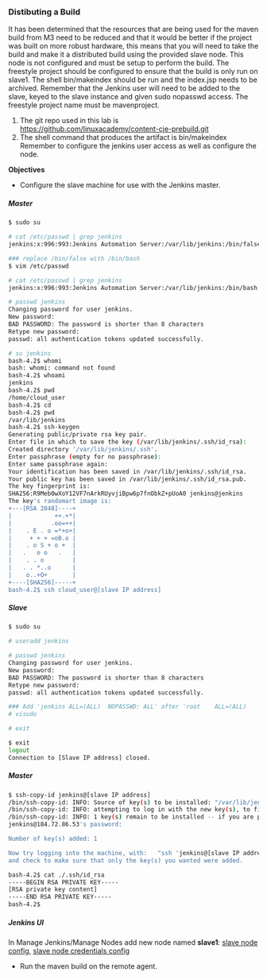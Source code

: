 ### Distibuting a Build 

It has been determined that the resources that are being used for the maven build from M3 need to be reduced and that it would be better if the project was built on more robust hardware, this means that you will need to take the build and make it a distributed build using the provided slave node. This node is not configured and must be setup to perform the build. The freestyle project should be configured to ensure that the build is only run on slave1. The shell bin/makeindex should be run and the index.jsp needs to be archived. Remember that the Jenkins user will need to be added to the slave, keyed to the slave instance and given sudo nopasswd access. The freestyle project name must be mavenproject.

1. The git repo used in this lab is https://github.com/linuxacademy/content-cje-prebuild.git 
2. The shell command that produces the artifact is bin/makeindex Remember to configure the jenkins user access as well as configure the node.

**Objectives**
* Configure the slave machine for use with the Jenkins master. 

##### Master
```bash
$ sudo su
```
```bash
# cat /etc/passwd | grep jenkins
jenkins:x:996:993:Jenkins Automation Server:/var/lib/jenkins:/bin/false
```
```bash
### replace /bin/false with /bin/bash
$ vim /etc/passwd
```
```bash
# cat /etc/passwd | grep jenkins
jenkins:x:996:993:Jenkins Automation Server:/var/lib/jenkins:/bin/bash
```
```bash
# passwd jenkins
Changing password for user jenkins.
New password: 
BAD PASSWORD: The password is shorter than 8 characters
Retype new password: 
passwd: all authentication tokens updated successfully.
```
```bash
# su jenkins
bash-4.2$ whomi
bash: whomi: command not found
bash-4.2$ whoami
jenkins
bash-4.2$ pwd
/home/cloud_user
bash-4.2$ cd 
bash-4.2$ pwd
/var/lib/jenkins
bash-4.2$ ssh-keygen
Generating public/private rsa key pair.
Enter file in which to save the key (/var/lib/jenkins/.ssh/id_rsa): 
Created directory '/var/lib/jenkins/.ssh'.
Enter passphrase (empty for no passphrase): 
Enter same passphrase again: 
Your identification has been saved in /var/lib/jenkins/.ssh/id_rsa.
Your public key has been saved in /var/lib/jenkins/.ssh/id_rsa.pub.
The key fingerprint is:
SHA256:R9Meb0wXoY12VF7nArkRUyvjiBpw6p7fnObkZ+pUoA0 jenkins@jenkins
The key's randomart image is:
+---[RSA 2048]----+
|            ++.+*|
|           .oo=++|
|    . E . o =*+o+|
|     + + + =oB.o |
|    . o S + o +  |
|   .   o o   .   |
|    . . o        |
|   . . *..o      |
|    o..+O+       |
+----[SHA256]-----+
bash-4.2$ ssh cloud_user@[slave IP address]
```

##### Slave
```bash
$ sudo su
```
```bash
# useradd jenkins
```
```bash
# passwd jenkins
Changing password for user jenkins.
New password: 
BAD PASSWORD: The password is shorter than 8 characters
Retype new password: 
passwd: all authentication tokens updated successfully.
```
```bash
### Add 'jenkins ALL=(ALL)  NOPASSWD: ALL' after 'root    ALL=(ALL)       ALL'
# visudo
```
```bash
# exit
```
```bash
$ exit
logout
Connection to [Slave IP address] closed.
```
##### Master
```bash
$ ssh-copy-id jenkins@[slave IP address]
/bin/ssh-copy-id: INFO: Source of key(s) to be installed: "/var/lib/jenkins/.ssh/id_rsa.pub"
/bin/ssh-copy-id: INFO: attempting to log in with the new key(s), to filter out any that are already installed
/bin/ssh-copy-id: INFO: 1 key(s) remain to be installed -- if you are prompted now it is to install the new keys
jenkins@184.72.86.53's password: 

Number of key(s) added: 1

Now try logging into the machine, with:   "ssh 'jenkins@[slave IP address]'"
and check to make sure that only the key(s) you wanted were added.
```
```bash
bash-4.2$ cat ./.ssh/id_rsa
-----BEGIN RSA PRIVATE KEY-----
[RSA private key content]
-----END RSA PRIVATE KEY-----
bash-4.2$
```
##### Jenkins UI
In Manage Jenkins/Manage Nodes add new node named **slave1**: [slave node config](/certified-jenkins-engineer-2018/images/2-slave-node-config.bmp?raw=true), [slave node credentials config](/certified-jenkins-engineer-2018/images/2-slave-node-creds-config.bmp?raw=true) 

* Run the maven build on the remote agent.

